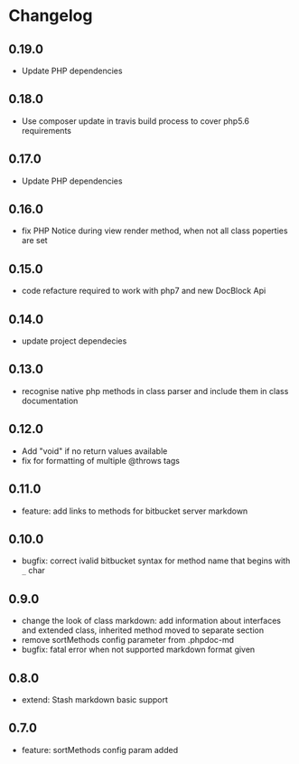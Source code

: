 # Changelog

## 0.19.0
- Update PHP dependencies

## 0.18.0
- Use composer update in travis build process to cover php5.6 requirements

## 0.17.0
- Update PHP dependencies

## 0.16.0
- fix PHP Notice during view render method, when not all class poperties are set

## 0.15.0
- code refacture required to work with php7 and new DocBlock Api

## 0.14.0

- update project dependecies

## 0.13.0

- recognise native php methods in class parser and include them in class documentation

## 0.12.0

- Add "void" if no return values available
- fix for formatting of multiple @throws tags

## 0.11.0

- feature: add links to methods for bitbucket server markdown

## 0.10.0

- bugfix: correct ivalid bitbucket syntax for method name that begins with `_` char

## 0.9.0

- change the look of class markdown: add information about interfaces and extended class, inherited method moved to separate section
- remove sortMethods config parameter from .phpdoc-md
- bugfix: fatal error when not supported markdown format given

## 0.8.0

- extend: Stash markdown basic support

## 0.7.0

- feature: sortMethods config param added
